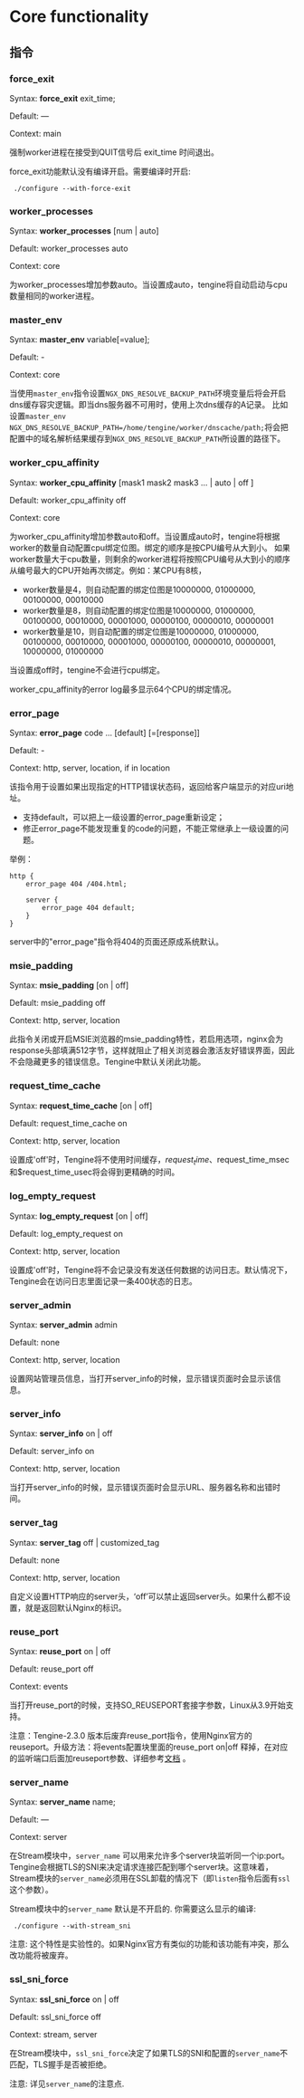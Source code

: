# Core functionality

## 指令

### force_exit

Syntax: **force_exit** exit_time;

Default: —

Context: main

强制worker进程在接受到QUIT信号后 exit_time 时间退出。

force_exit功能默认没有编译开启。需要编译时开启:

```
 ./configure --with-force-exit
```


### worker_processes

Syntax: **worker_processes** [num | auto]

Default: worker_processes auto

Context: core

为worker_processes增加参数auto。当设置成auto，tengine将自动启动与cpu数量相同的worker进程。



### master_env

Syntax: **master_env** variable[=value];

Default: -

Context: core

当使用`master_env`指令设置`NGX_DNS_RESOLVE_BACKUP_PATH`环境变量后将会开启dns缓存容灾逻辑。即当dns服务器不可用时，使用上次dns缓存的A记录。
比如设置`master_env NGX_DNS_RESOLVE_BACKUP_PATH=/home/tengine/worker/dnscache/path;`将会把配置中的域名解析结果缓存到`NGX_DNS_RESOLVE_BACKUP_PATH`所设置的路径下。


### worker_cpu_affinity

Syntax: **worker_cpu_affinity** [mask1 mask2 mask3 ... | auto | off ]

Default: worker_cpu_affinity off

Context: core

为worker_cpu_affinity增加参数auto和off。当设置成auto时，tengine将根据worker的数量自动配置cpu绑定位图。绑定的顺序是按CPU编号从大到小。
如果worker数量大于cpu数量，则剩余的worker进程将按照CPU编号从大到小的顺序从编号最大的CPU开始再次绑定。例如：某CPU有8核，

*   worker数量是4，则自动配置的绑定位图是10000000, 01000000, 00100000, 00010000
*   worker数量是8，则自动配置的绑定位图是10000000, 01000000, 00100000, 00010000, 00001000, 00000100, 00000010, 00000001
*   worker数量是10，则自动配置的绑定位图是10000000, 01000000, 00100000, 00010000, 00001000, 00000100, 00000010, 00000001, 10000000, 01000000

当设置成off时，tengine不会进行cpu绑定。

worker_cpu_affinity的error log最多显示64个CPU的绑定情况。


### error_page

Syntax: **error_page** code ... [default] [=[response]]

Default: -

Context: http, server, location, if in location

该指令用于设置如果出现指定的HTTP错误状态码，返回给客户端显示的对应uri地址。

*   支持default，可以把上一级设置的error_page重新设定；
*   修正error_page不能发现重复的code的问题，不能正常继承上一级设置的问题。

举例：

```
http {
    error_page 404 /404.html;

    server {
        error_page 404 default;
    }
}
```

server中的"error_page"指令将404的页面还原成系统默认。


### msie_padding

Syntax: **msie_padding** [on | off]

Default: msie_padding off

Context: http, server, location

此指令关闭或开启MSIE浏览器的msie_padding特性，若启用选项，nginx会为response头部填满512字节，这样就阻止了相关浏览器会激活友好错误界面，因此不会隐藏更多的错误信息。Tengine中默认关闭此功能。


### request_time_cache

Syntax: **request_time_cache** [on | off]

Default: request_time_cache on

Context: http, server, location

设置成'off'时，Tengine将不使用时间缓存，$request_time、$request_time_msec和$request_time_usec将会得到更精确的时间。


### log_empty_request

Syntax: **log_empty_request** [on | off]

Default: log_empty_request on

Context: http, server, location

设置成'off'时，Tengine将不会记录没有发送任何数据的访问日志。默认情况下，Tengine会在访问日志里面记录一条400状态的日志。


### server_admin

Syntax: **server_admin** admin

Default: none

Context: http, server, location

设置网站管理员信息，当打开server_info的时候，显示错误页面时会显示该信息。


### server_info

Syntax: **server_info** on | off 

Default: server_info on

Context: http, server, location

当打开server_info的时候，显示错误页面时会显示URL、服务器名称和出错时间。


### server_tag

Syntax: **server_tag** off | customized_tag 

Default: none

Context: http, server, location

自定义设置HTTP响应的server头，‘off’可以禁止返回server头。如果什么都不设置，就是返回默认Nginx的标识。


### reuse_port

Syntax: **reuse_port** on |  off

Default: reuse_port off

Context: events

当打开reuse_port的时候，支持SO_REUSEPORT套接字参数，Linux从3.9开始支持。

注意：Tengine-2.3.0 版本后废弃reuse_port指令，使用Nginx官方的reuseport。升级方法：将events配置块里面的reuse_port on|off 释掉，在对应的监听端口后面加reuseport参数、详细参考[文档](https://www.nginx.com/blog/socket-sharding-nginx-release-1-9-1/) 。

### server_name

Syntax: **server_name** name;

Default: —

Context: server

在Stream模块中，`server_name` 可以用来允许多个server块监听同一个ip:port。Tengine会根据TLS的SNI来决定请求连接匹配到哪个server块。这意味着，Stream模块的`server_name`必须用在SSL卸载的情况下（即`listen`指令后面有`ssl`这个参数）。

Stream模块中的`server_name` 默认是不开启的. 你需要这么显示的编译:

```
 ./configure --with-stream_sni
```
注意:
这个特性是实验性的。如果Nginx官方有类似的功能和该功能有冲突，那么改功能将被废弃。

### ssl_sni_force

Syntax: **ssl_sni_force** on | off

Default: ssl_sni_force off

Context: stream, server

在Stream模块中，`ssl_sni_force`决定了如果TLS的SNI和配置的`server_name`不匹配，TLS握手是否被拒绝。

注意:
详见`server_name`的注意点.
